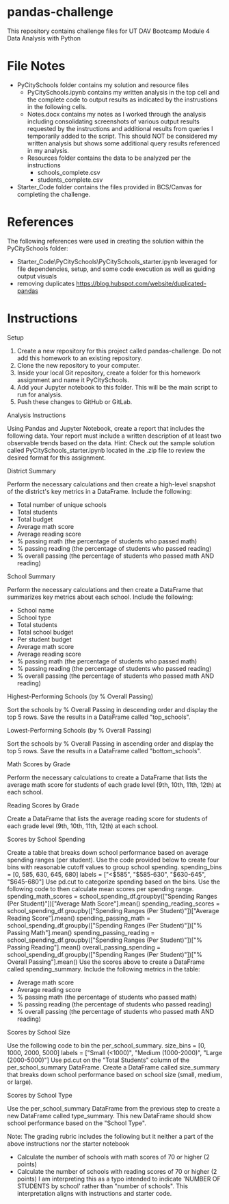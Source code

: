 # pandas-challenge
This repository contains challenge files for UT DAV Bootcamp Module 4 Data Analysis with Python

# File Notes
* PyCitySchools folder contains my solution and resource files
   * PyCitySchools.ipynb contains my written analysis in the top cell and the complete code to output results as indicated by the instrustions in the following cells.
   * Notes.docx contains my notes as I worked through the analysis including consolidating screenshots of various output results requested by the instructions and additional results from queries I temporarily added to the script. This should NOT be considered my written analysis but shows some additional query results referenced in my analysis.
   * Resources folder contains the data to be analyzed per the instructions
     * schools_complete.csv
     * students_complete.csv
* Starter_Code folder contains the files provided in BCS/Canvas for completing the challenge.
   


# References
The following references were used in creating the solution within the PyCitySchools folder:
 * Starter_Code\PyCitySchools\PyCitySchools_starter.ipynb leveraged for file dependencies, setup, and some code execution as well as guiding output visuals
 * removing duplicates https://blog.hubspot.com/website/duplicated-pandas

# Instructions

Setup

1. Create a new repository for this project called pandas-challenge. Do not add this homework to an existing repository.
2. Clone the new repository to your computer.
3. Inside your local Git repository, create a folder for this homework assignment and name it PyCitySchools.
4. Add your Jupyter notebook to this folder. This will be the main script to run for analysis.
5. Push these changes to GitHub or GitLab.

Analysis Instructions

Using Pandas and Jupyter Notebook, create a report that includes the following data. Your report must include a written description of at least two observable trends based on the data.
Hint: Check out the sample solution called PyCitySchools_starter.ipynb located in the .zip file to review the desired format for this assignment.

District Summary

Perform the necessary calculations and then create a high-level snapshot of the district's key metrics in a DataFrame.
Include the following:
 * Total number of unique schools
 * Total students
 * Total budget
 * Average math score
 * Average reading score
 * % passing math (the percentage of students who passed math)
 * % passing reading (the percentage of students who passed reading)
 * % overall passing (the percentage of students who passed math AND reading)

School Summary

Perform the necessary calculations and then create a DataFrame that summarizes key metrics about each school.
Include the following:
 * School name
 * School type
 * Total students
 * Total school budget
 * Per student budget
 * Average math score
 * Average reading score
 * % passing math (the percentage of students who passed math)
 * % passing reading (the percentage of students who passed reading)
 * % overall passing (the percentage of students who passed math AND reading)

Highest-Performing Schools (by % Overall Passing)

Sort the schools by % Overall Passing in descending order and display the top 5 rows.
Save the results in a DataFrame called "top_schools".

Lowest-Performing Schools (by % Overall Passing)

Sort the schools by % Overall Passing in ascending order and display the top 5 rows.
Save the results in a DataFrame called "bottom_schools".

Math Scores by Grade

Perform the necessary calculations to create a DataFrame that lists the average math score for students of each grade level (9th, 10th, 11th, 12th) at each school.

Reading Scores by Grade

Create a DataFrame that lists the average reading score for students of each grade level (9th, 10th, 11th, 12th) at each school.

Scores by School Spending

Create a table that breaks down school performance based on average spending ranges (per student).
Use the code provided below to create four bins with reasonable cutoff values to group school spending.
   spending_bins = [0, 585, 630, 645, 680]
   labels = ["<$585", "$585-630", "$630-645", "$645-680"]
Use pd.cut to categorize spending based on the bins.
Use the following code to then calculate mean scores per spending range.
   spending_math_scores = school_spending_df.groupby(["Spending Ranges (Per Student)"])["Average Math Score"].mean()
   spending_reading_scores = school_spending_df.groupby(["Spending Ranges (Per Student)"])["Average Reading Score"].mean()
   spending_passing_math = school_spending_df.groupby(["Spending Ranges (Per Student)"])["% Passing Math"].mean()
   spending_passing_reading = school_spending_df.groupby(["Spending Ranges (Per Student)"])["% Passing Reading"].mean()
   overall_passing_spending = school_spending_df.groupby(["Spending Ranges (Per Student)"])["% Overall Passing"].mean()
Use the scores above to create a DataFrame called spending_summary.
Include the following metrics in the table:
 * Average math score
 * Average reading score
 * % passing math (the percentage of students who passed math)
 * % passing reading (the percentage of students who passed reading)
 * % overall passing (the percentage of students who passed math AND reading)

Scores by School Size

Use the following code to bin the per_school_summary.
   size_bins = [0, 1000, 2000, 5000]
   labels = ["Small (<1000)", "Medium (1000-2000)", "Large (2000-5000)"]
Use pd.cut on the "Total Students" column of the per_school_summary DataFrame.
Create a DataFrame called size_summary that breaks down school performance based on school size (small, medium, or large).

Scores by School Type

Use the per_school_summary DataFrame from the previous step to create a new DataFrame called type_summary.
This new DataFrame should show school performance based on the "School Type".

Note: The grading rubric includes the following but it neither a part of the above instructions nor the starter notebook
 * Calculate the number of schools with math scores of 70 or higher (2 points)
 * Calculate the number of schools with reading scores of 70 or higher (2 points)
I am interpreting this as a typo intended to indicate 'NUMBER OF STUDENTS by school' rather than "number of schools". This interpretation aligns with instructions and starter code.
